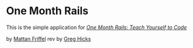 # One Month Rails

This is the simple application for
[*One Month Rails: Teach Yourself to Code*](http://onemonthrails.com)

by [Mattan Friffel](http://mattangriffel.com)
rev by [Greg Hicks](http://tekamba-apps.com)